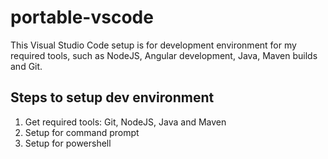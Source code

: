 # portable-vscode
This Visual Studio Code setup is for development environment for my required tools, such as NodeJS, Angular development, Java, Maven builds and Git.

## Steps to setup dev environment
1. Get required tools: Git, NodeJS, Java and Maven
2. Setup for command prompt
3. Setup for powershell
